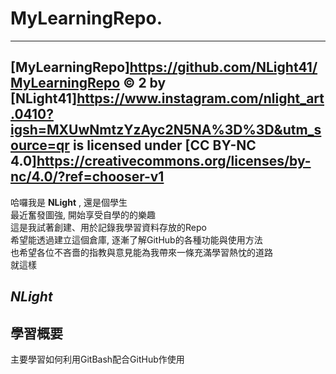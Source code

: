 # MyLearningRepo.  
---  
[MyLearningRepo]<https://github.com/NLight41/MyLearningRepo> © 2 by [NLight41]<https://www.instagram.com/nlight_art.0410?igsh=MXUwNmtzYzAyc2N5NA%3D%3D&utm_source=qr> is licensed under [CC BY-NC 4.0]<https://creativecommons.org/licenses/by-nc/4.0/?ref=chooser-v1>  
---
哈囉我是 **NLight** , 還是個學生  
最近奮發圖強, 開始享受自學的的樂趣  
這是我試著創建、用於記錄我學習資料存放的Repo  
希望能透過建立這個倉庫, 逐漸了解GitHub的各種功能與使用方法  
也希望各位不吝嗇的指教與意見能為我帶來一條充滿學習熱忱的道路  
就這樣  
  
 *NLight*  
---

## 學習概要
主要學習如何利用GitBash配合GitHub作使用
